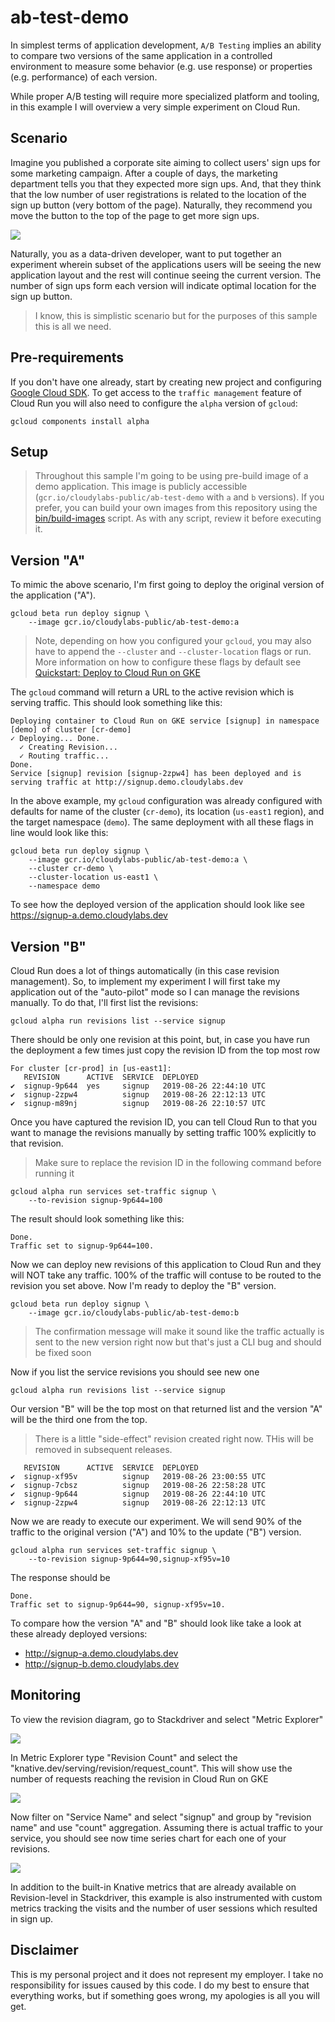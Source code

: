 # ab-test-demo

In simplest terms of application development, `A/B Testing` implies an ability to compare two versions of the same application in a controlled environment to measure some behavior (e.g. use response) or properties (e.g. performance) of each version.

While proper A/B testing will require more specialized platform and tooling, in this example I will overview a very simple experiment on Cloud Run.

## Scenario

Imagine you published a corporate site aiming to collect users' sign ups for some marketing campaign. After a couple of days, the marketing department tells you that they expected more sign ups. And, that they think that the low number of user registrations is related to the location of the sign up button (very bottom of the page). Naturally, they recommend you move the button to the top of the page to get more sign ups.

![](img/signup.png)

Naturally, you as a data-driven developer, want to put together an experiment wherein subset of the applications users will be seeing the new application layout and the rest will continue seeing the current version. The number of sign ups form each version will indicate optimal location for the sign up button.

> I know, this is simplistic scenario but for the purposes of this sample this is all we need.

## Pre-requirements

If you don't have one already, start by creating new project and configuring [Google Cloud SDK](https://cloud.google.com/sdk/docs/). To get access to the `traffic management` feature of Cloud Run you will also need to configure the `alpha` version of `gcloud`:

```shell
gcloud components install alpha
```

## Setup

> Throughout this sample I'm going to be using pre-build image of a demo application. This image is publicly accessible (`gcr.io/cloudylabs-public/ab-test-demo` with `a` and `b` versions). If you prefer, you can build your own images from this repository using the [bin/build-images](bin/build-images) script. As with any script, review it before executing it.

## Version "A"

To mimic the above scenario, I'm first going to deploy the original version of the application ("A").

```shell
gcloud beta run deploy signup \
	--image gcr.io/cloudylabs-public/ab-test-demo:a
```

> Note, depending on how you configured your `gcloud`, you may also have to append the `--cluster` and `--cluster-location` flags or run. More information on how to configure these flags by default see [Quickstart: Deploy to Cloud Run on GKE](https://cloud.google.com/run/docs/quickstarts/prebuilt-deploy-gke)

The `gcloud` command will return a URL to the active revision which is serving traffic. This should look something like this:

```shell
Deploying container to Cloud Run on GKE service [signup] in namespace [demo] of cluster [cr-demo]
✓ Deploying... Done.
  ✓ Creating Revision...
  ✓ Routing traffic...
Done.
Service [signup] revision [signup-2zpw4] has been deployed and is serving traffic at http://signup.demo.cloudylabs.dev
```

In the above example, my `gcloud` configuration was already configured with defaults for name of the cluster (`cr-demo`), its location (`us-east1` region), and the target namespace (`demo`). The same deployment with all these flags in line would look like this:

```shell
gcloud beta run deploy signup \
    --image gcr.io/cloudylabs-public/ab-test-demo:a \
    --cluster cr-demo \
    --cluster-location us-east1 \
    --namespace demo
```

To see how the deployed version of the application should look like see https://signup-a.demo.cloudylabs.dev

## Version "B"

Cloud Run does a lot of things automatically (in this case revision management). So, to implement my experiment I will first take my application out of the "auto-pilot" mode so I can manage the revisions manually. To do that, I'll first list the revisions:

```shell
gcloud alpha run revisions list --service signup
```

There should be only one revision at this point, but, in case you have run the deployment a few times just copy the revision ID from the top most row

```shell
For cluster [cr-prod] in [us-east1]:
   REVISION      ACTIVE  SERVICE  DEPLOYED
✔  signup-9p644  yes     signup   2019-08-26 22:44:10 UTC
✔  signup-2zpw4          signup   2019-08-26 22:12:13 UTC
✔  signup-m89nj          signup   2019-08-26 22:10:57 UTC
```

Once you have captured the revision ID, you can tell Cloud Run to that you want to manage the revisions manually by setting traffic 100% explicitly to that revision.

> Make sure to replace the revision ID in the following command before running it

```shell
gcloud alpha run services set-traffic signup \
    --to-revision signup-9p644=100
```

The result should look something like this:

```shell
Done.
Traffic set to signup-9p644=100.
```

Now we can deploy new revisions of this application to Cloud Run and they will NOT take any traffic. 100% of the traffic will contuse to be routed to the revision you set above. Now I'm ready to deploy the "B" version.

```shell
gcloud beta run deploy signup \
	--image gcr.io/cloudylabs-public/ab-test-demo:b
```

> The confirmation message will make it sound like the traffic actually is sent to the new version right now but that's just a CLI bug and should be fixed soon

Now if you list the service revisions you should see new one

```shell
gcloud alpha run revisions list --service signup
```

Our version "B" will be the top most on that returned list and the version "A" will be the third one from the top.

> There is a little "side-effect" revision created right now. THis will be removed in subsequent releases.

```shell
   REVISION      ACTIVE  SERVICE  DEPLOYED
✔  signup-xf95v          signup   2019-08-26 23:00:55 UTC
✔  signup-7cbsz          signup   2019-08-26 22:58:28 UTC
✔  signup-9p644          signup   2019-08-26 22:44:10 UTC
✔  signup-2zpw4          signup   2019-08-26 22:12:13 UTC
```

Now we are ready to execute our experiment. We will send 90% of the traffic to the original version ("A") and 10% to the update ("B") version.

```shell
gcloud alpha run services set-traffic signup \
    --to-revision signup-9p644=90,signup-xf95v=10
```

The response should be

```shell
Done.
Traffic set to signup-9p644=90, signup-xf95v=10.
```

To compare how the version "A" and "B" should look like take a look at these already deployed versions:

* http://signup-a.demo.cloudylabs.dev
* http://signup-b.demo.cloudylabs.dev


## Monitoring

To view the revision diagram, go to Stackdriver and select "Metric Explorer"

![](img/metricexp.png)

In Metric Explorer type "Revision Count" and select the "knative.dev/serving/revision/request_count". This will show use the number of requests reaching the revision in Cloud Run on GKE

![](img/metric.png)

Now filter on "Service Name" and select "signup" and group by "revision name" and use "count" aggregation. Assuming there is actual traffic to your service, you should see now time series chart for each one of your revisions.

![](img/custom-metrics.png)

In addition to the built-in Knative metrics that are already available on Revision-level in Stackdriver, this example is also instrumented with custom metrics tracking the visits and the number of user sessions which resulted in sign up.

## Disclaimer

This is my personal project and it does not represent my employer. I take no responsibility for issues caused by this code. I do my best to ensure that everything works, but if something goes wrong, my apologies is all you will get.
